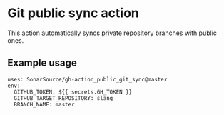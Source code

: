 # Git public sync action

This action automatically syncs private repository branches with public ones.

## Example usage

```
uses: SonarSource/gh-action_public_git_sync@master
env:
  GITHUB_TOKEN: ${{ secrets.GH_TOKEN }}
  GITHUB_TARGET_REPOSITORY: slang
  BRANCH_NAME: master
```
